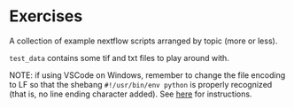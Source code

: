 # Exercises

A collection of example nextflow scripts arranged by topic (more or less).

`test_data` contains some tif and txt files to play around with.

NOTE: if using VSCode on Windows, remember to change the file encoding to LF so that the shebang `#!/usr/bin/env python` is properly recognized (that is, no line ending character added). See [here](https://stackoverflow.com/questions/66038334/how-to-disable-m-line-endings-in-vs-code) for instructions.